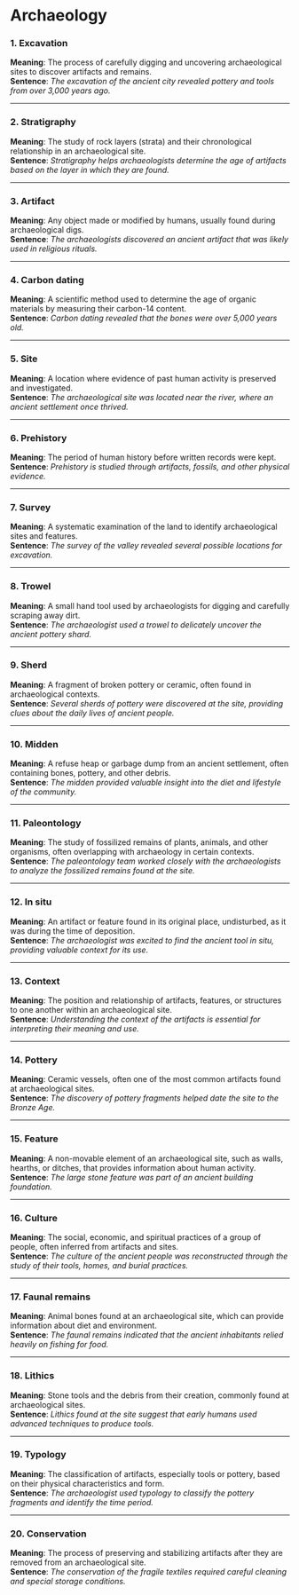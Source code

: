 # Archaeology

### 1. **Excavation**  
**Meaning**: The process of carefully digging and uncovering archaeological sites to discover artifacts and remains.  
**Sentence**: *The excavation of the ancient city revealed pottery and tools from over 3,000 years ago.*

---

### 2. **Stratigraphy**  
**Meaning**: The study of rock layers (strata) and their chronological relationship in an archaeological site.  
**Sentence**: *Stratigraphy helps archaeologists determine the age of artifacts based on the layer in which they are found.*

---

### 3. **Artifact**  
**Meaning**: Any object made or modified by humans, usually found during archaeological digs.  
**Sentence**: *The archaeologists discovered an ancient artifact that was likely used in religious rituals.*

---

### 4. **Carbon dating**  
**Meaning**: A scientific method used to determine the age of organic materials by measuring their carbon-14 content.  
**Sentence**: *Carbon dating revealed that the bones were over 5,000 years old.*

---

### 5. **Site**  
**Meaning**: A location where evidence of past human activity is preserved and investigated.  
**Sentence**: *The archaeological site was located near the river, where an ancient settlement once thrived.*

---

### 6. **Prehistory**  
**Meaning**: The period of human history before written records were kept.  
**Sentence**: *Prehistory is studied through artifacts, fossils, and other physical evidence.*

---

### 7. **Survey**  
**Meaning**: A systematic examination of the land to identify archaeological sites and features.  
**Sentence**: *The survey of the valley revealed several possible locations for excavation.*

---

### 8. **Trowel**  
**Meaning**: A small hand tool used by archaeologists for digging and carefully scraping away dirt.  
**Sentence**: *The archaeologist used a trowel to delicately uncover the ancient pottery shard.*

---

### 9. **Sherd**  
**Meaning**: A fragment of broken pottery or ceramic, often found in archaeological contexts.  
**Sentence**: *Several sherds of pottery were discovered at the site, providing clues about the daily lives of ancient people.*

---

### 10. **Midden**  
**Meaning**: A refuse heap or garbage dump from an ancient settlement, often containing bones, pottery, and other debris.  
**Sentence**: *The midden provided valuable insight into the diet and lifestyle of the community.*

---

### 11. **Paleontology**  
**Meaning**: The study of fossilized remains of plants, animals, and other organisms, often overlapping with archaeology in certain contexts.  
**Sentence**: *The paleontology team worked closely with the archaeologists to analyze the fossilized remains found at the site.*

---

### 12. **In situ**  
**Meaning**: An artifact or feature found in its original place, undisturbed, as it was during the time of deposition.  
**Sentence**: *The archaeologist was excited to find the ancient tool in situ, providing valuable context for its use.*

---

### 13. **Context**  
**Meaning**: The position and relationship of artifacts, features, or structures to one another within an archaeological site.  
**Sentence**: *Understanding the context of the artifacts is essential for interpreting their meaning and use.*

---

### 14. **Pottery**  
**Meaning**: Ceramic vessels, often one of the most common artifacts found at archaeological sites.  
**Sentence**: *The discovery of pottery fragments helped date the site to the Bronze Age.*

---

### 15. **Feature**  
**Meaning**: A non-movable element of an archaeological site, such as walls, hearths, or ditches, that provides information about human activity.  
**Sentence**: *The large stone feature was part of an ancient building foundation.*

---

### 16. **Culture**  
**Meaning**: The social, economic, and spiritual practices of a group of people, often inferred from artifacts and sites.  
**Sentence**: *The culture of the ancient people was reconstructed through the study of their tools, homes, and burial practices.*

---

### 17. **Faunal remains**  
**Meaning**: Animal bones found at an archaeological site, which can provide information about diet and environment.  
**Sentence**: *The faunal remains indicated that the ancient inhabitants relied heavily on fishing for food.*

---

### 18. **Lithics**  
**Meaning**: Stone tools and the debris from their creation, commonly found at archaeological sites.  
**Sentence**: *Lithics found at the site suggest that early humans used advanced techniques to produce tools.*

---

### 19. **Typology**  
**Meaning**: The classification of artifacts, especially tools or pottery, based on their physical characteristics and form.  
**Sentence**: *The archaeologist used typology to classify the pottery fragments and identify the time period.*

---

### 20. **Conservation**  
**Meaning**: The process of preserving and stabilizing artifacts after they are removed from an archaeological site.  
**Sentence**: *The conservation of the fragile textiles required careful cleaning and special storage conditions.*

